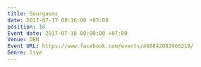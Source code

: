 ```yaml
---
title: Sourgasms
date: 2017-07-17 08:16:00 +07:00
position: 16
Event date: 2017-07-18 00:00:00 +07:00
Venue: DEN
Event URL: https://www.facebook.com/events/468842083468219/
Genre: live
---
```


